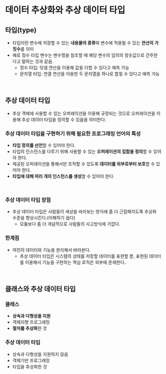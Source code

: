 # 데이터 추상화와 추상 데이터 타입

## 타입(type)

- 타입이란 변수에 저장할 수 있는 **내용물의 종류**와 변수에 적용될 수 있는 **연산의 가짓수**를 의미
- 예로 정수 타입 변수는 변수명을 참조할 때 해당 변수의 임의의 정숫값으로 간주한다고 말하는 것과 같음.
  - 정수 타입: 덧셈 연산을 이용해 값을 더할 수 있다고 예측 가능
  - 문자열 타입: 연결 연산을 이용한 두 문자열을 하나로 합칠 수 있다고 예측 가능

</br >

## 추상 데이터 타입

- 추상 객체에 사용할 수 있는 오퍼레이션을 이용해 규정되는 것으로 오퍼레이션을 이용해 추상 데이터 타입을 정의할 수 있음을 의미한다.

### 추상 데이터 타입을 구현하기 위해 필요한 프로그래밍 언어의 특성

- **타입 정의를 선언**할 수 있어야 한다.
- 타입의 인스턴스를 다루기 위해 사용할 수 있는 **오퍼레이션의 집합을 정의**할 수 있어야 한다.
- 제공된 오퍼레이션을 통해서만 조작할 수 있도록 **데이터를 외부로부터 보호**할 수 있어야 한다.
- **타입에 대해 여러 개의 인스턴스를 생성**할 수 있어야 한다.

</br >

### 추상 데이터 타입 장점

- 추상 데이터 타입은 사람들이 세상을 바라보는 방식에 좀 더 근접해지도록 추상화 수준을 향상시킨다.(이해하기 쉽다)
  - 모듈보다 좀 더 개념적으로 사람들의 사고방식에 가깝다.

### 한계점

- 여전히 데이터와 기능을 분리해서 바라본다.
  - 추상 데이터 타입은 시스템의 상태를 저장할 데이터를 표현할 뿐, 표현된 데이터를 이용해서 기능을 구현하는 핵심 로직은 외부에 존재한다..

</br >

## 클래스와 추상 데이터 타입

### 클래스

- **상속과 다형성을 지원**
- 객체지향 프로그래밍
- **절차를 추상화**한 것

### 추상 데이터 타입

- 상속과 다형성을 지원하지 않음
- 객체기반 프로그래밍
- 타입을 추상화한 것

